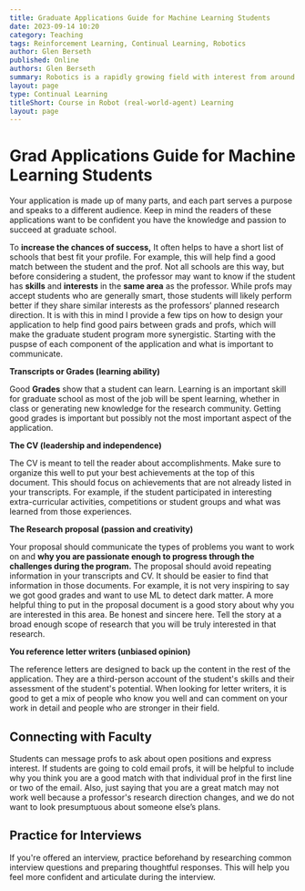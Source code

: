 ```yaml
---
title: Graduate Applications Guide for Machine Learning Students
date: 2023-09-14 10:20
category: Teaching
tags: Reinforcement Learning, Continual Learning, Robotics 
author: Glen Berseth
published: Online
authors: Glen Berseth
summary: Robotics is a rapidly growing field with interest from around the world. This summer school offers tutorials and lectures on state-of-the-art machine learning methods for training the next generation of learning robots. This summer school is an extension supported by the many robotics groups around Montreal. 
layout: page
type: Continual Learning
titleShort: Course in Robot (real-world-agent) Learning
layout: page
---
```


# Grad Applications Guide for Machine Learning Students

Your application is made up of many parts, and each part serves a purpose and speaks to a different audience. Keep in mind the readers of these applications want to be confident you have the knowledge and passion to succeed at graduate school.

To **increase the chances of success,** It often helps to have a short list of schools that best fit your profile. For example, this will help find a good match between the student and the prof. Not all schools are this way, but before considering a student, the professor may want to know if the student has **skills** and **interests** in the **same area** as the professor. While profs may accept students who are generally smart, those students will likely perform better if they share similar interests as the professors’ planned research direction. It is with this in mind I provide a few tips on how to design your application to help find good pairs between grads and profs, which will make the graduate student program more synergistic. Starting with the puspse of each component of the application and what is important to communicate.

**Transcripts or Grades (learning ability)**

Good **Grades** show that a student can learn. Learning is an important skill for graduate school as most of the job will be spent learning, whether in class or generating new knowledge for the research community. Getting good grades is important but possibly not the most important aspect of the application. 

**The CV (leadership and independence)**

The CV is meant to tell the reader about accomplishments. Make sure to organize this well to put your best achievements at the top of this document. This should focus on achievements that are not already listed in your transcripts. For example, if the student participated in interesting extra-curricular activities, competitions or student groups and what was learned from those experiences.

**The Research proposal (passion and creativity)**

Your proposal should communicate the types of problems you want to work on and ******************************************************************why you are passionate enough to progress through the challenges during the program.****************************************************************** The proposal should avoid repeating information in your transcripts and CV. It should be easier to find that information in those documents. For example, it is not very inspiring to say we got good grades and want to use ML to detect dark matter. A more helpful thing to put in the proposal document is a good story about why you are interested in this area. Be honest and sincere here. Tell the story at a broad enough scope of research that you will be truly interested in that research.

**You reference letter writers (unbiased opinion)**

The reference letters are designed to back up the content in the rest of the application. They are a third-person account of the student's skills and their assessment of the student's potential. When looking for letter writers, it is good to get a mix of people who know you well and can comment on your work in detail and people who are stronger in their field.

## Connecting with Faculty

Students can message profs to ask about open positions and express interest. If students are going to cold email profs, it will be helpful to include why you think you are a good match with that individual prof in the first line or two of the email. Also, just saying that you are a great match may not work well because a professor's research direction changes, and we do not want to look presumptuous about someone else’s plans.

## Practice for Interviews

If you're offered an interview, practice beforehand by researching common interview questions and preparing thoughtful responses. This will help you feel more confident and articulate during the interview.